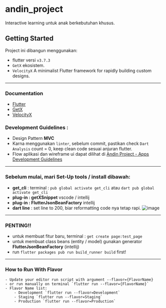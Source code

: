 # andin_project

Interactive learning untuk anak berkebutuhan khusus.

## Getting Started

Project ini dibangun menggunakan:
- flutter versi `v3.7.3`
- `GetX` ekosistem.
- `VelocityX` A minimalist Flutter framework for rapidly building custom designs.

---

### Documentation
- [Flutter](https://docs.flutter.dev/)
- [GetX](https://chornthorn.github.io/getx-docs/index)
- [VelocityX](https://velocityx.dev/docs/install)

### Development Guidelines :
- Design Pattern **MVC**
- Karna menggunakan `linter`, sebelum commit, pastikan check `Dart Analysis` count = 0, keep clean code sesuai anjuran flutter.
- Flow aplikasi dan wireframe ui dapat dilihat di [Andin Project - Apps Development Guidelines](https://drive.google.com/file/d/1p60wrGuoBrOqHhQlR6UVq_gjeWzZdVa2/view?usp=sharing)

---

### Sebelum mulai, mari Set-Up tools / install dibawah:

- **get_cli** : terminal : `pub global activate get_cli` atau `dart pub global activate get_cli`
- **plug-in : getXSnippet** vscode / intellij
- **plug-in : FlutterJsonBeanFactory**  intellij
- **dart line** : set line to 200, biar reformatting code nya tetap rapi. ![image](https://user-images.githubusercontent.com/36602270/142856350-d62bfe1b-7af2-43de-8455-ace88a92078e.png)

---

### PENTING!!
- untuk membuat fitur baru, terminal : `get create page:test_page`
- untuk membuat class beans (entity / model) gunakan generator **FlutterJsonBeanFactory** (intellij)
- run `flutter packages pub run build_runner build` first!

---

### How to Run With Flavor
```
- Update your editor run script with argument --flavor={FlavorName}
- or run manually on terminal `flutter run --flavor={FlavorName}`
- Flavor Name list:
    - Development `flutter run --flavor=Development`
    - Staging `flutter run --flavor=Staging`
    - Production `flutter run --flavor=Production`
```
